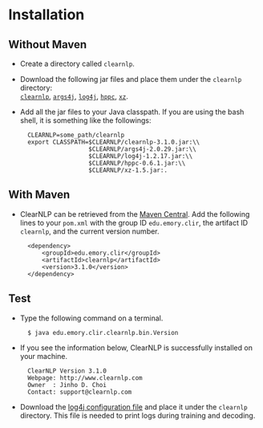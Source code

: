 # Installation

## Without Maven

* Create a directory called `clearnlp`.
* Download the following jar files and place them under the `clearnlp` directory:<br>[`clearnlp`](http://search.maven.org/remotecontent?filepath=edu/emory/clir/clearnlp/3.1.0/clearnlp-3.1.0.jar), [`args4j`](http://search.maven.org/remotecontent?filepath=args4j/args4j/2.0.29/args4j-2.0.29.jar), [`log4j`](http://search.maven.org/remotecontent?filepath=log4j/log4j/1.2.17/log4j-1.2.17.jar), [`hppc`](http://search.maven.org/remotecontent?filepath=com/carrotsearch/hppc/0.6.1/hppc-0.6.1.jar), [`xz`](http://search.maven.org/remotecontent?filepath=org/tukaani/xz/1.5/xz-1.5.jar).
* Add all the jar files to your Java classpath. If you are using the bash shell, it is something like the followings:
		
		CLEARNLP=some_path/clearnlp
		export CLASSPATH=$CLEARNLP/clearnlp-3.1.0.jar:\\
		                 $CLEARNLP/args4j-2.0.29.jar:\\
		                 $CLEARNLP/log4j-1.2.17.jar:\\
		                 $CLEARNLP/hppc-0.6.1.jar:\\
		                 $CLEARNLP/xz-1.5.jar:.
                 	
## With Maven

* ClearNLP can be retrieved from the [Maven Central](http://search.maven.org/#artifactdetails%7Cedu.emory.clir%7Cclearnlp%7C3.1.0%7Cjar). Add the following lines to your `pom.xml` with the group ID `edu.emory.clir`, the artifact ID `clearnlp`, and the current version number.

		<dependency>
		  	<groupId>edu.emory.clir</groupId>
		 	<artifactId>clearnlp</artifactId>
		  	<version>3.1.0</version>
		</dependency>

## Test

* Type the following command on a terminal.

		$ java edu.emory.clir.clearnlp.bin.Version
		
* If you see the information below, ClearNLP is successfully installed on your machine.

		ClearNLP Version 3.1.0
		Webpage: http://www.clearnlp.com
		Owner  : Jinho D. Choi
		Contact: support@clearnlp.com

* Download the [log4j configuration file](https://github.com/clir/clearnlp/blob/master/src/main/resources/configure/log4j.properties) and place it under the `clearnlp` directory.  This file is needed to print logs during training and decoding.
